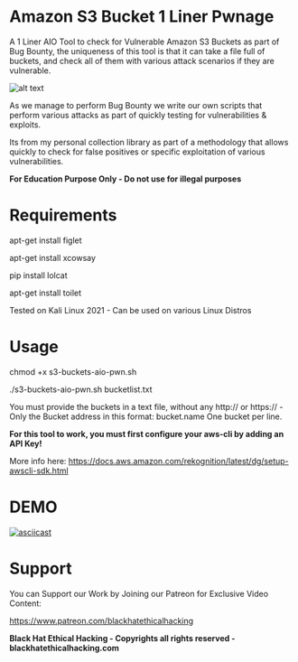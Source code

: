 # Amazon S3 Bucket 1 Liner Pwnage

A 1 Liner AIO Tool to check for Vulnerable Amazon S3 Buckets as part of Bug Bounty, the uniqueness of this tool is that it can take a file full of buckets, and check all of them with various attack scenarios if they are vulnerable.

![alt text](https://i.ibb.co/r7Ygzdk/Screenshot-2021-08-27-164034.png)

As we manage to perform Bug Bounty we write our own scripts that perform various attacks as part of quickly testing for vulnerabilities & exploits.

Its from my personal collection library as part of a methodology that allows quickly to check for false positives or specific exploitation of various vulnerabilities.

**For Education Purpose Only - Do not use for illegal purposes**

# Requirements

apt-get install figlet

apt-get install xcowsay

pip install lolcat

apt-get install toilet

Tested on Kali Linux 2021 - Can be used on various Linux Distros 

# Usage

chmod +x s3-buckets-aio-pwn.sh

./s3-buckets-aio-pwn.sh bucketlist.txt

You must provide the buckets in a text file, without any http:// or https:// - Only the Bucket address in this format: bucket.name
One bucket per line.

**For this tool to work, you must first configure your aws-cli by adding an API Key!**

More info here:
https://docs.aws.amazon.com/rekognition/latest/dg/setup-awscli-sdk.html

# DEMO

[![asciicast](https://asciinema.org/a/Q1Yrb8np80JAzJsWQHN1d8FyO.svg)](https://asciinema.org/a/Q1Yrb8np80JAzJsWQHN1d8FyO)


# Support

You can Support our Work by Joining our Patreon for Exclusive Video Content:

https://www.patreon.com/blackhatethicalhacking

**Black Hat Ethical Hacking - Copyrights all rights reserved - blackhatethicalhacking.com**

